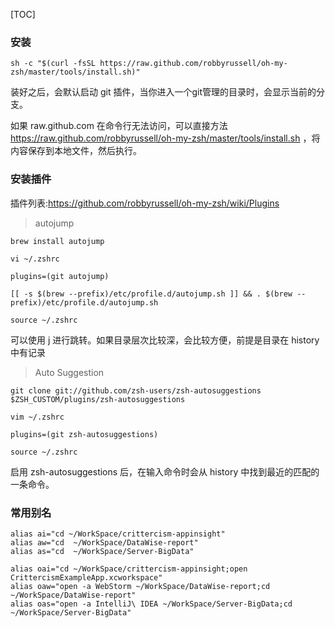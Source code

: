 [TOC]

### 安装

```
sh -c "$(curl -fsSL https://raw.github.com/robbyrussell/oh-my-zsh/master/tools/install.sh)"
```

装好之后，会默认启动 git 插件，当你进入一个git管理的目录时，会显示当前的分支。



如果 raw.github.com 在命令行无法访问，可以直接方法 https://raw.github.com/robbyrussell/oh-my-zsh/master/tools/install.sh ，将内容保存到本地文件，然后执行。



### 安装插件

插件列表:https://github.com/robbyrussell/oh-my-zsh/wiki/Plugins



> autojump 

```
brew install autojump

vi ~/.zshrc

plugins=(git autojump)

[[ -s $(brew --prefix)/etc/profile.d/autojump.sh ]] && . $(brew --prefix)/etc/profile.d/autojump.sh

source ~/.zshrc
```

可以使用 j 进行跳转。如果目录层次比较深，会比较方便，前提是目录在 history 中有记录



> Auto Suggestion

```
git clone git://github.com/zsh-users/zsh-autosuggestions $ZSH_CUSTOM/plugins/zsh-autosuggestions

vim ~/.zshrc

plugins=(git zsh-autosuggestions)

source ~/.zshrc
```

启用 zsh-autosuggestions 后，在输入命令时会从 history 中找到最近的匹配的一条命令。



### 常用别名

```
alias ai="cd ~/WorkSpace/crittercism-appinsight"
alias aw="cd  ~/WorkSpace/DataWise-report"
alias as="cd  ~/WorkSpace/Server-BigData"

alias oai="cd ~/WorkSpace/crittercism-appinsight;open CrittercismExampleApp.xcworkspace"
alias oaw="open -a WebStorm ~/WorkSpace/DataWise-report;cd  ~/WorkSpace/DataWise-report"
alias oas="open -a IntelliJ\ IDEA ~/WorkSpace/Server-BigData;cd  ~/WorkSpace/Server-BigData"
```





